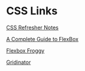 # CSS Links

[CSS Refresher Notes](https://github.com/vasanthk/css-refresher-notes)

[A Complete Guide to FlexBox](https://css-tricks.com/snippets/css/a-guide-to-flexbox/)

[Flexbox Froggy](http://flexboxfroggy.com/)

[Gridinator](http://gridinator.com/)
